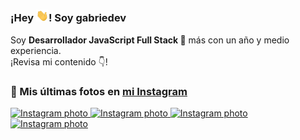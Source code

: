 <h3>¡Hey <img src="https://raw.githubusercontent.com/ABSphreak/ABSphreak/master/gifs/Hi.gif" width="20px" decondig="async">! Soy gabriedev</h3>

<p>Soy <strong>Desarrollador JavaScript Full Stack 🚀</strong> más con un año y medio experiencia.<br />¡Revisa mi contenido 👇!</p>

### 📸 Mis últimas fotos en [mi Instagram](https://instagram.com/gabrie.dev)


<a href='https://instagram.com/p/CtruQitPJU1' target='_blank'>
  <img width='20%' src='https://instagram.fkiv8-1.fna.fbcdn.net/v/t51.2885-15/354557634_595647665883083_2498794285121939883_n.jpg?stp=dst-jpg_e15_fr_s1080x1080&_nc_ht=instagram.fkiv8-1.fna.fbcdn.net&_nc_cat=111&_nc_ohc=PWDhzk5664gAX8jDTf1&edm=APU89FABAAAA&ccb=7-5&oh=00_AfDQAxr4LQPQsFNLHE4UMTQsdM0KRpcA3efl1uFs_u_iag&oe=64A8F063&_nc_sid=bc0c2c' alt='Instagram photo' />
</a>
<a href='https://instagram.com/p/CtrtZEhvfjK' target='_blank'>
  <img width='20%' src='https://instagram.fkiv8-1.fna.fbcdn.net/v/t51.2885-15/354566352_1280061536273536_3184760590463359796_n.jpg?stp=dst-jpg_e15&_nc_ht=instagram.fkiv8-1.fna.fbcdn.net&_nc_cat=104&_nc_ohc=dKog8uqFj00AX_yGxK5&edm=APU89FABAAAA&ccb=7-5&oh=00_AfB4NpgsZdA8GYVMQTmTbW41msxTCIc1QOWQC_zi9T2l4w&oe=64A8555C&_nc_sid=bc0c2c' alt='Instagram photo' />
</a>
<a href='https://instagram.com/p/CtDUXiGIwfW' target='_blank'>
  <img width='20%' src='https://instagram.fkiv8-1.fna.fbcdn.net/v/t51.2885-15/350888316_2281662725376540_4082540287140756007_n.jpg?stp=dst-jpg_e15&_nc_ht=instagram.fkiv8-1.fna.fbcdn.net&_nc_cat=100&_nc_ohc=6xL0mO756yQAX8z8vmm&edm=APU89FABAAAA&ccb=7-5&oh=00_AfAI4yNviJQvOZCipwMTB_Zu8XdcN7pL1d0yTYybOu33lA&oe=64A91598&_nc_sid=bc0c2c' alt='Instagram photo' />
</a>
<a href='https://instagram.com/p/CoTfm_INWyt' target='_blank'>
  <img width='20%' src='https://instagram.fkiv8-1.fna.fbcdn.net/v/t51.2885-15/321050480_935030397667260_4356312353538439528_n.jpg?stp=dst-jpg_e15&_nc_ht=instagram.fkiv8-1.fna.fbcdn.net&_nc_cat=100&_nc_ohc=KMngtdK2FpsAX-yROYB&edm=APU89FABAAAA&ccb=7-5&oh=00_AfDixofcuc4eM-4DFrhuSa4xM3GGnM9TSkYfZnj0iawTtg&oe=64A8D7D7&_nc_sid=bc0c2c' alt='Instagram photo' />
</a>
